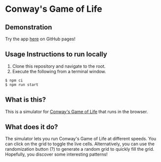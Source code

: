 # Conway's Game of Life

## Demonstration
Try the app [here](https://kevinqdam.github.io/conways-game-of-life) on GitHub pages!

## Usage Instructions to run locally
1. Clone this repository and navigate to the root.
2. Execute the following from a terminal window.

```
$ npm ci
$ npm run start
```

## What is this?
This is a simulator for [Conway's Game of Life](https://en.wikipedia.org/wiki/Conway%27s_Game_of_Life) that runs in the browser.

## What does it do?
The simulator lets you run Conway's Game of Life at different speeds. You can click on the grid to toggle the live cells. Alternatively, you can use the randomization button (?) to generate a random grid to quickly fill the grid. Hopefully, you discover some interesting patterns!
